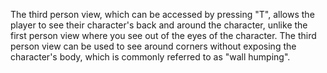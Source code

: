 The third person view, which can be accessed by pressing "T", allows the player
to see their character's back and around the character, unlike the first person
view where you see out of the eyes of the character. The third person view can
be used to see around corners without exposing the character's body, which is
commonly referred to as "wall humping".

<!--[category:Terminology](category:Terminology.md)-->
